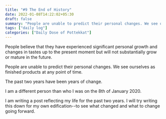 ```yaml
---
title: "#9 The End of History"
date: 2022-01-08T14:22:02+05:30
draft: false
summary: "People are unable to predict their personal changes. We see ourselves as finished products at any point of time. Is that the end of history?"
tags: ["daily log"]
categories: ["Daily Dose of Pottekkat"]
---
```


People believe that they have experienced significant personal growth and changes in tastes up to the present moment but will not substantially grow or mature in the future.

People are unable to predict their personal changes. We see ourselves as finished products at any point of time.

The past two years have been years of change.

I am a different person than who I was on the 8th of January 2020.

I am writing a post reflecting my life for the past two years. I will try writing this down for my own edification--to see what changed and what to change going forward.
